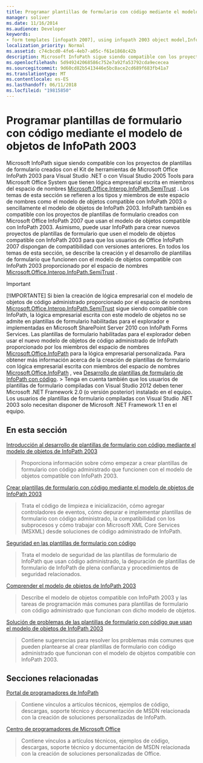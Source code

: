 ```yaml
---
title: Programar plantillas de formulario con código mediante el modelo de objetos de InfoPath 2003
manager: soliver
ms.date: 11/16/2014
ms.audience: Developer
keywords:
- form templates [infopath 2007], using infopath 2003 object model,InfoPath 2003-compatible form templates,InfoPath 2007, developing form templates using InfoPath 2003 object model,object models [InfoPath 2003], developing managed code form templates
localization_priority: Normal
ms.assetid: c74cbcd0-4fe6-4eb7-a05c-f61e1868c42b
description: Microsoft InfoPath sigue siendo compatible con los proyectos de plantillas de formulario creados con el Kit de herramientas de Microsoft Office InfoPath 2003 para Visual Studio .NET o con Visual Studio 2005 Tools para Microsoft Office System que tienen lógica empresarial escrita en miembros del espacio de nombres Microsoft.Office.Interop.InfoPath.SemiTrust . Los temas de esta sección se refieren a los tipos y miembros de este espacio de nombres como el modelo de objetos compatible con InfoPath 2003 o sencillamente el modelo de objetos de InfoPath 2003. InfoPath también es compatible con los proyectos de plantillas de formulario creados con Microsoft Office InfoPath 2007 que usan el modelo de objetos compatible con InfoPath 2003. Asimismo, puede usar InfoPath para crear nuevos proyectos de plantillas de formulario que usen el modelo de objetos compatible con InfoPath 2003 para que los usuarios de Office InfoPath 2007 dispongan de compatibilidad con versiones anteriores. En todos los temas de esta sección, se describe la creación y el desarrollo de plantillas de formulario que funcionen con el modelo de objetos compatible con InfoPath 2003 proporcionado por el espacio de nombres Microsoft.Office.Interop.InfoPath.SemiTrust .
ms.openlocfilehash: 5d949242068586c752e7a92fa53792cda9ececea
ms.sourcegitcommit: 9d60cd82b5413446e5bc8ace2cd689f683fb41a7
ms.translationtype: MT
ms.contentlocale: es-ES
ms.lasthandoff: 06/11/2018
ms.locfileid: "19815850"
---
```

# <a name="developing-form-templates-using-the-infopath-2003-object-model"></a>Programar plantillas de formulario con código mediante el modelo de objetos de InfoPath 2003

Microsoft InfoPath sigue siendo compatible con los proyectos de plantillas de formulario creados con el Kit de herramientas de Microsoft Office InfoPath 2003 para Visual Studio .NET o con Visual Studio 2005 Tools para Microsoft Office System que tienen lógica empresarial escrita en miembros del espacio de nombres [Microsoft.Office.Interop.InfoPath.SemiTrust](https://msdn.microsoft.com/library/Microsoft.Office.Interop.InfoPath.SemiTrust.aspx) . Los temas de esta sección se refieren a los tipos y miembros de este espacio de nombres como el modelo de objetos compatible con InfoPath 2003 o sencillamente el modelo de objetos de InfoPath 2003. InfoPath también es compatible con los proyectos de plantillas de formulario creados con Microsoft Office InfoPath 2007 que usan el modelo de objetos compatible con InfoPath 2003. Asimismo, puede usar InfoPath para crear nuevos proyectos de plantillas de formulario que usen el modelo de objetos compatible con InfoPath 2003 para que los usuarios de Office InfoPath 2007 dispongan de compatibilidad con versiones anteriores. En todos los temas de esta sección, se describe la creación y el desarrollo de plantillas de formulario que funcionen con el modelo de objetos compatible con InfoPath 2003 proporcionado por el espacio de nombres [Microsoft.Office.Interop.InfoPath.SemiTrust](https://msdn.microsoft.com/library/Microsoft.Office.Interop.InfoPath.SemiTrust.aspx) . 
  
> [!IMPORTANT]
> [!IMPORTANTE] Si bien la creación de lógica empresarial con el modelo de objetos de código administrado proporcionado por el espacio de nombres [Microsoft.Office.Interop.InfoPath.SemiTrust](https://msdn.microsoft.com/library/Microsoft.Office.Interop.InfoPath.SemiTrust.aspx) sigue siendo compatible con InfoPath, la lógica empresarial escrita con este modelo de objetos no se admite en plantillas de formulario habilitadas para el explorador e implementadas en Microsoft SharePoint Server 2010 con InfoPath Forms Services. Las plantillas de formulario habilitadas para el explorador deben usar el nuevo modelo de objetos de código administrado de InfoPath proporcionado por los miembros del espacio de nombres [Microsoft.Office.InfoPath](https://msdn.microsoft.com/library/Microsoft.Office.InfoPath.aspx) para la lógica empresarial personalizada. Para obtener más información acerca de la creación de plantillas de formulario con lógica empresarial escrita con miembros del espacio de nombres [Microsoft.Office.InfoPath](https://msdn.microsoft.com/library/Microsoft.Office.InfoPath.aspx) , vea [Desarrollo de plantillas de formulario de InfoPath con código](developing-infopath-form-templates-with-code.md). > Tenga en cuenta también que los usuarios de plantillas de formulario compiladas con Visual Studio 2012 deben tener Microsoft .NET Framework 2.0 (o versión posterior) instalado en el equipo. Los usuarios de plantillas de formulario compiladas con Visual Studio .NET 2003 solo necesitan disponer de Microsoft .NET Framework 1.1 en el equipo. 
  
## <a name="in-this-section"></a>En esta sección

[Introducción al desarrollo de plantillas de formulario con código mediante el modelo de objetos de InfoPath 2003](get-started-developing-form-templates-using-infopath-object-model.md)
  
> Proporciona información sobre cómo empezar a crear plantillas de formulario con código administrado que funcionen con el modelo de objetos compatible con InfoPath 2003.
    
[Crear plantillas de formulario con código mediante el modelo de objetos de InfoPath 2003](creating-form-templates-using-the-infopath-2003-object-model.md)
  
> Trata el código de limpieza e inicialización, cómo agregar controladores de eventos, cómo depurar e implementar plantillas de formulario con código administrado, la compatibilidad con los subprocesos y cómo trabajar con Microsoft XML Core Services (MSXML) desde soluciones de código administrado de InfoPath.
    
[Seguridad en las plantillas de formulario con código](security-in-infopath-form-templates-with-code.md)
  
> Trata el modelo de seguridad de las plantillas de formulario de InfoPath que usan código administrado, la depuración de plantillas de formulario de InfoPath de plena confianza y procedimientos de seguridad relacionados.
    
[Comprender el modelo de objetos de InfoPath 2003](understanding-the-infopath-2003-object-model.md)
  
> Describe el modelo de objetos compatible con InfoPath 2003 y las tareas de programación más comunes para plantillas de formulario con código administrado que funcionan con dicho modelo de objetos.
    
[Solución de problemas de las plantillas de formulario con código que usan el modelo de objetos de InfoPath 2003](troubleshoot-form-templates-that-use-infopath-object-model.md)
  
> Contiene sugerencias para resolver los problemas más comunes que pueden plantearse al crear plantillas de formulario con código administrado que funcionan con el modelo de objetos compatible con InfoPath 2003.
    
## <a name="related-sections"></a>Secciones relacionadas

[Portal de programadores de InfoPath](http://go.microsoft.com/fwlink?LinkID=11689)
  
> Contiene vínculos a artículos técnicos, ejemplos de código, descargas, soporte técnico y documentación de MSDN relacionada con la creación de soluciones personalizadas de InfoPath.
    
[Centro de programadores de Microsoft Office](http://go.microsoft.com/fwlink?LinkID=27128)
  
> Contiene vínculos a artículos técnicos, ejemplos de código, descargas, soporte técnico y documentación de MSDN relacionada con la creación de soluciones personalizadas de Office.
    

